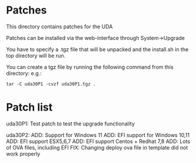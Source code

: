 # Patches

This directory contains patches for the UDA

Patches can be installed via the web-interface through System->Upgrade

You have to specify a .tgz file that will be unpacked and the install.sh
in the top directory will be run.

You can create a tgz file by running the following command from this directory:
e.g.:

```
tar -C uda30P1 -cvzf uda30P1.tgz .
```

# Patch list

uda30P1: Test patch to test the upgrade functionality

uda30P2: 
  ADD: Support for Windows 11
  ADD: EFI support for Windows 10,11
  ADD: EFI support ESX5,6,7
  ADD: EFI support Centos + Redhat 7,8
  ADD: Lots of OVA files, including EFI
  FIX: Changing deploy ova file in template did not work properly


